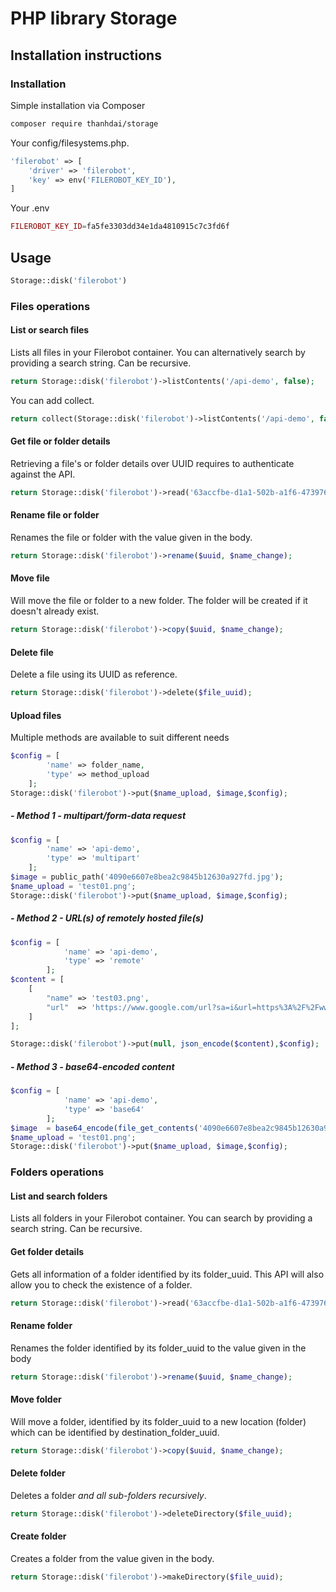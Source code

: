 # PHP library Storage

## Installation instructions

### Installation

Simple installation via Composer
```bash
composer require thanhdai/storage
```

Your config/filesystems.php.
``` php
'filerobot' => [
    'driver' => 'filerobot',
    'key' => env('FILEROBOT_KEY_ID'),
]
```

Your .env
``` php
FILEROBOT_KEY_ID=fa5fe3303dd34e1da4810915c7c3fd6f
```
## Usage
``` php
Storage::disk('filerobot')
```
### Files operations
#### List or search files
Lists all files in your Filerobot container. You can alternatively search by providing a search string. Can be recursive.
``` php
return Storage::disk('filerobot')->listContents('/api-demo', false);
```
You can add collect.
``` php
return collect(Storage::disk('filerobot')->listContents('/api-demo', false))->where('name','test01')->first();
```

#### Get file or folder details
Retrieving a file's or folder details over UUID requires to authenticate against the API.
``` php
return Storage::disk('filerobot')->read('63accfbe-d1a1-502b-a1f6-47397645000e');
```

#### Rename file or folder
Renames the file or folder with the value given in the body.
``` php
return Storage::disk('filerobot')->rename($uuid, $name_change);
```

#### Move file
Will move the file or folder to a new folder. The folder will be created if it doesn't already exist.

``` php
return Storage::disk('filerobot')->copy($uuid, $name_change);
```

#### Delete file
Delete a file using its UUID as reference.
``` php
return Storage::disk('filerobot')->delete($file_uuid);
```

#### Upload files
Multiple methods are available to suit different needs

``` php
$config = [
        'name' => folder_name,
        'type' => method_upload
    ];
Storage::disk('filerobot')->put($name_upload, $image,$config);
```
##### - Method 1 - multipart/form-data request
``` php
$config = [
        'name' => 'api-demo',
        'type' => 'multipart'
    ];
$image = public_path('4090e6607e8bea2c9845b12630a927fd.jpg');
$name_upload = 'test01.png';
Storage::disk('filerobot')->put($name_upload, $image,$config);
```

##### - Method 2 - URL(s) of remotely hosted file(s)
``` php
$config = [
			'name' => 'api-demo',
			'type' => 'remote'
		];
$content = [
    [
        "name" => 'test03.png',
        "url"  => 'https://www.google.com/url?sa=i&url=https%3A%2F%2Fwww.24h.com.vn%2Fgiai-tri%2Fvi-dau-sieu-pham-hoat-hinh-he-doraemon-vua-quen-vua-la-c731a1053483.html&psig=AOvVaw0ADpdDFBLB5CU33wMlGuc7&ust=1632380674758000&source=images&cd=vfe&ved=0CAsQjRxqFwoTCMD0seOLkvMCFQAAAAAdAAAAABAJ'
    ]
];

Storage::disk('filerobot')->put(null, json_encode($content),$config);
```

##### - Method 3 - base64-encoded content
``` php
$config = [
			'name' => 'api-demo',
			'type' => 'base64'
		];
$image  = base64_encode(file_get_contents('4090e6607e8bea2c9845b12630a927fd.jpg'));
$name_upload = 'test01.png';
Storage::disk('filerobot')->put($name_upload, $image,$config);
```

### Folders operations
#### List and search folders 
Lists all folders in your Filerobot container. You can search by providing a search string. Can be recursive.

#### Get folder details
Gets all information of a folder identified by its folder_uuid. This API will also allow you to check the existence of a folder.
``` php
return Storage::disk('filerobot')->read('63accfbe-d1a1-502b-a1f6-47397645000e');
```

#### Rename folder
Renames the folder identified by its folder_uuid to the value given in the body
``` php
return Storage::disk('filerobot')->rename($uuid, $name_change);
```

#### Move folder
Will move a folder, identified by its folder_uuid to a new location (folder) which can be identified by destination_folder_uuid.
``` php
return Storage::disk('filerobot')->copy($uuid, $name_change);
```

#### Delete folder
Deletes a folder _and all sub-folders recursively_.
``` php
return Storage::disk('filerobot')->deleteDirectory($file_uuid);
```

#### Create folder
Creates a folder from the value given in the body.
``` php
return Storage::disk('filerobot')->makeDirectory($file_uuid);
```

